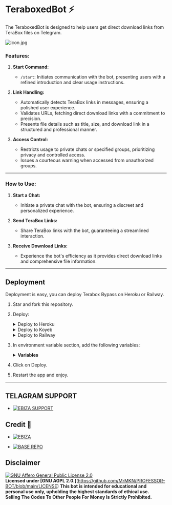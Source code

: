 # TeraboxedBot ⚡

The TeraboxedBot is designed to help users get direct download links from TeraBox files on Telegram.

![icon.jpg](https://te.legra.ph/file/7680309a045c8063a08c7.jpg)


### **Features:**

1. **Start Command:**
   - `/start`: Initiates communication with the bot, presenting users with a refined introduction and clear usage instructions.

2. **Link Handling:**
   - Automatically detects TeraBox links in messages, ensuring a polished user experience.
   - Validates URLs, fetching direct download links with a commitment to precision.
   - Presents file details such as title, size, and download link in a structured and professional manner.

3. **Access Control:**
   - Restricts usage to private chats or specified groups, prioritizing privacy and controlled access.
   - Issues a courteous warning when accessed from unauthorized groups.

---

### **How to Use:**

1. **Start a Chat:**
   - Initiate a private chat with the bot, ensuring a discreet and personalized experience.

2. **Send TeraBox Links:**
   - Share TeraBox links with the bot, guaranteeing a streamlined interaction.

3. **Receive Download Links:**
   - Experience the bot's efficiency as it provides direct download links and comprehensive file information.

---

## Deployment
Deployment is easy, you can deploy Terabox Bypass on Heroku or Railway.
1. Star and fork this repository.
2. Deploy:

    <details>
    <summary>Deploy to Heroku</summary>
    
    <br>[![Deploy](https://www.herokucdn.com/deploy/button.svg)](https://heroku.com/deploy?template=https://github.com/youesky/TeraboxedBot)
    </details>
    
    <details>
    <summary>Deploy to Koyeb</summary>
    
    <br>[![Deploy to Koyeb](https://www.koyeb.com/static/images/deploy/button.svg)](https://app.koyeb.com/deploy?type=git&repository=github.com/youesky/TeraboxedBot&env[WEBHOOK]=True&env[BOT_TOKEN]&env[API_ID]&env[API_HASH]&env[ADMINS]&env[IMAGES]&run_command=python%20bot.py&branch=main&name=TeraboxedBot)              
    </details>
    
    <details>
    <summary>Deploy to Railway</summary>
    
    <br>[![Deploy on Railway](https://railway.app/button.svg)](https://railway.app/template/_l3iQY?referralCode=IEUhZ-)
    </details>

3. In environment variable section, add the following variables:

    <details>
    <summary><b>Variables</b></summary>
      
          <b>Required Variables</b>
    * `BOT_TOKEN`: Create a bot using [@BotFather](https://telegram.dog/BotFather), and get the Telegram API token.
        
      <b>Optional Variables</b>
    * `API_ID`: Get this value from [telegram.org](https://my.telegram.org/apps)
    * `API_HASH`: Get this value from [telegram.org](https://my.telegram.org/apps)
    * `ADMINS`: Username or ID of Admin. Separate multiple Admins by space
    * `IMAGES`: Telegraph links of images to show in start message.( Multiple images can be used seperated by space )
    * `WEBHOOK`: True/False if your server is web support required? the value is True else False
    </details>
    
4. Click on Deploy.
5. Restart the app and enjoy.

---

## TELAGRAM SUPPORT 

* [![EBIZA SUPPORT](https://img.shields.io/static/v1?label=SUPPORT&message=EBIZA-SUPPORT&color=critical)](https://t.me/EbizaSupport)

## Credit 💞

* [![EBIZA](https://img.shields.io/static/v1?label=OWNER&message=EBIZA&color=yellow)](https://t.me/ebiza)

* [![BASE REPO](https://img.shields.io/static/v1?label=BASE&message=REPO&color=green)](https://github.com/bakamono12/Terabox-Bypass)

## Disclaimer

[![GNU Affero General Public License 2.0](https://www.gnu.org/graphics/agplv3-155x51.png)](https://www.gnu.org/licenses/agpl-3.0.en.html#header)<br>
<b>Licensed under [GNU AGPL 2.0.]</b>(https://github.com/MrMKN/PROFESSOR-BOT/blob/main/LICENSE)
<b>This bot is intended for educational and personal use only, upholding the highest standards of ethical use.</b><br>
<b>Selling The Codes To Other People For Money Is Strictly Prohibited.</b>
